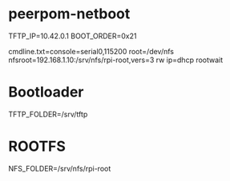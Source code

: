 # peerpom-netboot

TFTP_IP=10.42.0.1
BOOT_ORDER=0x21

cmdline.txt=console=serial0,115200 root=/dev/nfs nfsroot=192.168.1.10:/srv/nfs/rpi-root,vers=3 rw ip=dhcp rootwait


# Bootloader
TFTP_FOLDER=/srv/tftp

# ROOTFS 
NFS_FOLDER=/srv/nfs/rpi-root